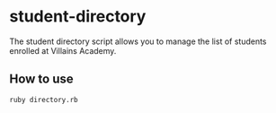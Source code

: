 # student-directory #
The student directory script allows you to manage the list of students enrolled at Villains Academy.

## How to use ##

```shell
ruby directory.rb
```
